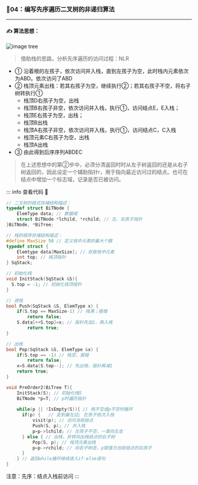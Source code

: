 ### :page_with_curl:04：编写先序遍历二叉树的非递归算法

---
#### :writing_hand: 算法思想：
![image tree](/img/tree-01.png)
> 借助栈的思路，分析先序遍历的访问过程：NLR
- ① 沿着根的左孩子，依次访问并入栈，直到左孩子为空，此时栈内元素依次为ABD。依次访问了ABD
- ② 栈顶元素出栈：若其右孩子为空，继续执行②；若其右孩子不空，将右子树转执行①
    - 栈顶D右孩子为空，出栈
    - 栈顶B右孩子非空，依次访问并入栈，执行①，访问结点E，E入栈；
    - 栈顶E右孩子为空，出栈；
    - 栈顶B出栈
    - 栈顶A右孩子非空，依次访问并入栈，执行①，访问结点C，C入栈
    - 栈顶元素C右孩子为空，出栈
    - 栈顶A出栈
- ③ 由此得到后序序列ABDEC
> 在上述思想中的第②步中，必须分清返回时时从左子树返回的还是从右子树返回的，因此设定一个辅助指针r，用于指向最近访问过的结点。也可在结点中增加一个标志域，记录是否已被访问。

<!-- ::: details 查看代码  -->
::: info  查看代码 :cup_with_straw:
```C
// 二叉树的链式存储结构描述：
typedef struct BiTNode {
    ElemType data; // 数据域
    struct BiTNode *lchild, *rchild; // 左、右孩子指针
}BiTNode, *BiTree;

// 栈的顺序存储结构描述：
#define MaxSize 50 // 定义栈中元素的最大个数
typedef struct {
    Elemtype data[MaxSize]; // 存放栈中元素
    int top; // 栈顶指针
} SqStack;

// 初始化栈
void InitStack(SqStack &S){
  S.top = -1; // 初始化栈顶指针
}

// 进栈
bool Push(SqStack &S, ElemType x) {
    if(S.top == MaxSize-1) // 栈满；报错
        return false;
    S.data[++S.top]=x; // 指针先加1，再入栈
        return true;
}

// 出栈
bool Pop(SqStack &S, ElemType &x) {
    if(S.top == -1) // 栈空，报错
        return false;
    x=S.data[S.top--]; // 先出栈，指针再减1
    return true;
}

void PreOrder2(BiTree T){
    InitStack(S); // 初始化栈S
    BiTNode *p=T; // p时遍历指针
  
    while(p || !IsEmpty(S)){ // 栈不空或p不空时循环
      if(p) {   // 走到最左边; 左孩子依次入栈
          visit(p); // 访问当前结点
          Push(S, p); // 并入栈
          p=p->lchild; // 左孩子不空，一直向左走
      } else { // 出栈，并转向出栈结点的右子树
          Pop(S, p); // 栈顶元素出栈
          p=p->rchild; // 向右子树走，p赋值为当前结点的右孩子        
      } 
    } // 返回while循环继续进入if-else语句
}

```
注意：先序：结点入栈前访问
:::

